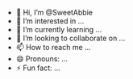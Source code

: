 - 👋 Hi, I’m @SweetAbbie
- 👀 I’m interested in ...
- 🌱 I’m currently learning ...
- 💞️ I’m looking to collaborate on ...
- 📫 How to reach me ...
- 😄 Pronouns: ...
- ⚡ Fun fact: ...

<!---
SweetAbbie/SweetAbbie is a ✨ special ✨ repository because its `README.md` (this file) appears on your GitHub profile.
You can click the Preview link to take a look at your changes.
--->
